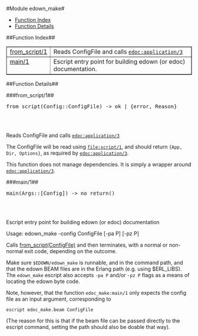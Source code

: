 

#Module edown_make#
* [Function Index](#index)
* [Function Details](#functions)


<a name="index"></a>

##Function Index##


<table width="100%" border="1" cellspacing="0" cellpadding="2" summary="function index"><tr><td valign="top"><a href="#from_script-1">from_script/1</a></td><td>Reads ConfigFile and calls <a href="edoc.md#application-3"><code>edoc:application/3</code></a></td></tr><tr><td valign="top"><a href="#main-1">main/1</a></td><td>Escript entry point for building edown (or edoc) documentation.</td></tr></table>


<a name="functions"></a>

##Function Details##

<a name="from_script-1"></a>

###from_script/1##


<pre>from_script(Config::ConfigFile) -&gt; ok | {error, Reason}</pre>
<br></br>




Reads ConfigFile and calls [`edoc:application/3`](edoc.md#application-3)



The ConfigFile will be read using [`file:script/1`](file.md#script-1), and should return
`{App, Dir, Options}`, as required by [`edoc:application/3`](edoc.md#application-3).

This function does not manage dependencies. It is simply a wrapper around
[`edoc:application/3`](edoc.md#application-3).<a name="main-1"></a>

###main/1##


<pre>main(Args::[Config]) -&gt; no_return()</pre>
<br></br>




Escript entry point for building edown (or edoc) documentation



Usage: edown_make -config ConfigFile [-pa P] [-pz P]



Calls [from_script(ConfigFile)](#from_script-1) and then terminates,
with a normal or non-normal exit code, depending on the outcome.



Make sure `$EDOWN/edown_make` is runnable, and in the command path, and
that the edown BEAM files are in the Erlang path (e.g. using $ERL_LIBS).
The `edown_make` escript also accepts `-pa P` and/or `-pz P` flags as a
means of locating the edown byte code.



Note, however, that the function `edoc_make:main/1` only expects the
config file as an input argument, corresponding to



`escript edoc_make.beam ConfigFile`

(The reason for this is that if the beam file can be passed directly to
the escript command, setting the path should also be doable that way).
